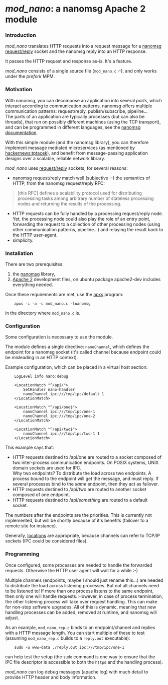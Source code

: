 # *mod\_nano*: a nanomsg Apache 2 module

### Introduction

*mod\_nano* translates HTTP requests into a request message for a [nanomsg][] [request/reply][reqrep] socket and the nanomsg reply into an HTTP response.

It passes the HTTP request and response as-is. It's a feature.

*mod\_nano* consists of a single source file (`mod_nano.c` :-), and only works under the *prefork* MPM.


[nanomsg]: http://nanomsg.org/ "nanomsg"
[reqrep]: http://nanomsg.org/v0.8/nn_reqrep.7.html "REQREP"

### Motivation

With nanomsg, you can decompose an application into several *parts*, which interact according to communication patterns.
nanomsg offers multiple communication patterns: request/reply, publish/subscribe, pipeline...  
The parts of an application are typically processes (but can also be threads), that run on possibly different machines (using the TCP transport), and can be programmed in different languages, see the [nanomsg documentation][nanomsgdoc].

With this simple module (and the nanomsg library), you can therefore implement message mediated microservices (as mentioned by [hackernews:tptacek][tptacek]), and benefit from message-passing application designs over a scalable, reliable network library.

*mod\_nano* uses [request/reply][reqrep] sockets, for several reasons:

- nanomsg request/reply match well (subjective :-) the semantics of HTTP, from the nanomsg request/reply RFC:
> [this RFC] defines a scalability protocol used for distributing
> processing tasks among arbitrary number of stateless processing nodes
> and returning the results of the processing.
- HTTP requests can be fully handled by a processing request/reply node.
  Yet, the processing node could also play the role of an entry point, forwarding the request 
  to a collection of other processing nodes (using other communication patterns, pipeline...) 
  and relaying the result back to the HTTP user-agent.
- simplicity.

[tptacek]: https://news.ycombinator.com/user?id=tptacek "tptacek"
[nanomsgdoc]: http://nanomsg.org/documentation.html "nanomsg documentation"

### Installation

There are two prerequisites: 

1.  the [nanomsg][] library, 
2.  [Apache 2][apache2] development files, on ubuntu package apache2-dev includes everything needed. 

Once these requirements are met, use the [apxs][] program:

		apxs -i -a -c mod_nano.c -lnanomsg

in the directory where `mod_nano.c` is.

[apache2]: https://httpd.apache.org/ "apache http server"
[apxs]: https://httpd.apache.org/docs/current/programs/apxs.html "APache eXtenSion Tool"

### Configuration

Some configuration is necessary to use the module.

The module defines a single directive: `nanoChannel`, which defines the endpoint for a nanomsg socket 
(it's called channel because endpoint could be misleading in an HTTP context).

Example configuration, which can be placed in a virtual host section:

		LogLevel info nano:debug

		<LocationMatch "^/api/">
			SetHandler nano-handler
			nanoChannel ipc:///tmp/ipc/default 1
		</LocationMatch>

		<LocationMatch "^/api/one$">
			nanoChannel ipc:///tmp/ipc/one-1
			nanoChannel ipc:///tmp/ipc/one-2
		</LocationMatch>

		<LocationMatch "^/api/two$">
			nanoChannel ipc:///tmp/ipc/two-1 1
		</LocationMatch>

This example says that:

- HTTP requests destined to /api/one are routed to a socket composed of two inter-process communication endpoints.
On POSIX systems, UNIX domain sockets are used for IPC.   
Why two endpoints? To distribute the load across two endpoints.
A process bound to the endpoint will get the message, and must reply.
If several processes bind to the _same_ endpoint, then they act as failover.
- HTTP requests destined to /api/two are routed to another socket composed of one endpoint.
- HTTP requests destined to /api/_something_ are routed to a default socket.

The numbers after the endpoints are the priorities. 
This is currently not implemented, but will be shortly because of it's benefits (failover to a remote site for instance).

Generally, [locations][locationdir] are appropriate, because channels can refer to TCP/IP sockets (IPC could be considered files).

[locationdir]: https://httpd.apache.org/docs/current/mod/core.html#locationmatch "Location directive"

### Programming

Once configured, some processes are needed to handle the forwarded requests.
Otherwise the HTTP user agent will wait for a while :-)

Multiple channels (endpoints, maybe I should just rename this...) are needed to distribute the load across listening processes.
But not all channels need to be listened to!
If more than one process listens to the same endpoint, then only one will handle requests.
However, in case of process termination, the other listening process will take over request handling.
This can make for non-stop software upgrades.
All of this is dynamic, meaning that new handling processes can be added, removed at runtime, and nanomsg will adjust.

As an example, `mod_nano_rep.c` binds to an endpoint/channel and replies with a HTTP message length.
You can start multiple of these to test (assuming `mod_nano_rep.c` builds to a `reply.out` executable):

		sudo -u www-data ./reply.out ipc:///tmp/ipc/one-1

can help test the setup (the `sudo` command is one way to ensure that the IPC file descriptor is accessible to both the `httpd` and the handling process).

*mod\_nano* can log debug messages (apache log) with much detail to provide HTTP header and body information.

